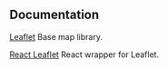 ## Documentation

[Leaflet](https://leafletjs.com/reference.html) Base map library.

[React Leaflet](https://react-leaflet.js.org/docs/api-map/) React wrapper for Leaflet.
